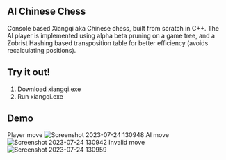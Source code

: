 ## AI Chinese Chess
Console based Xiangqi aka Chinese chess, built from scratch in C++.
The AI player is implemented using alpha beta pruning on a game tree, and a Zobrist Hashing based transposition table for better efficiency (avoids recalculating positions).
## Try it out!
1. Download xiangqi.exe
2. Run xiangqi.exe
## Demo
Player move
![Screenshot 2023-07-24 130948](https://github.com/DatProJack/chinese-chess/assets/32620988/f34e7130-974e-4982-b163-8f24f7412c9d)
AI move
![Screenshot 2023-07-24 130942](https://github.com/DatProJack/chinese-chess/assets/32620988/bb4b79e5-223a-4400-a995-a734267488b7)
Invalid move
![Screenshot 2023-07-24 130959](https://github.com/DatProJack/chinese-chess/assets/32620988/3184aaa4-8833-4d03-94a0-1806eb8e9db1)
